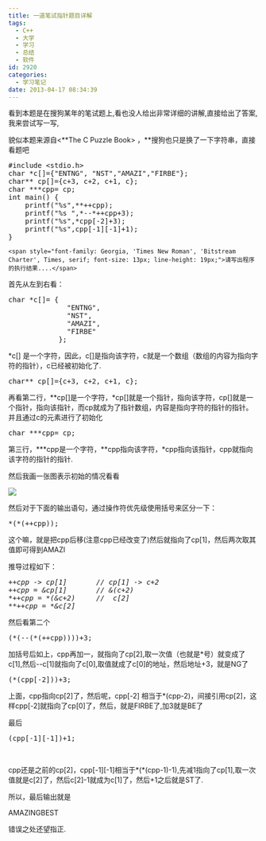 ```yaml
---
title: 一道笔试指针题目详解
tags:
  - C++
  - 大学
  - 学习
  - 总结
  - 软件
id: 2920
categories:
  - 学习笔记
date: 2013-04-17 08:34:39
---
```


看到本题是在搜狗某年的笔试题上,看也没人给出非常详细的讲解,直接给出了答案,我来尝试写一写,

貌似本题来源自&lt;**The C Puzzle Book&gt; ，**搜狗也只是换了一下字符串，直接看题吧
<pre class="lang:default decode:true">#include &lt;stdio.h&gt;
char *c[]={"ENTNG", "NST","AMAZI","FIRBE"};
char** cp[]={c+3, c+2, c+1, c};
char ***cpp= cp;
int main() {
    printf("%s",**++cpp);
    printf("%s ",*--*++cpp+3);
    printf("%s",*cpp[-2]+3);
    printf("%s",cpp[-1][-1]+1);
}</pre>
`<span style="font-family: Georgia, 'Times New Roman', 'Bitstream Charter', Times, serif; font-size: 13px; line-height: 19px;">请写出程序的执行结果....</span>`

首先从左到右看：
<pre class="lang:default decode:true">char *c[]= {
              "ENTNG", 
              "NST",
              "AMAZI",
              "FIRBE"
            };</pre>
*c[] 是一个字符，因此，c[]是指向该字符，c就是一个数组（数组的内容为指向字符的指针），c已经被初始化了.
<pre class="lang:default decode:true">char** cp[]={c+3, c+2, c+1, c};</pre>
再看第二行，**cp[]是一个字符，*cp[]就是一个指针，指向该字符，cp[]就是一个指针，指向该指针，而cp就成为了指针数组，内容是指向字符的指针的指针。并且通过c的元素进行了初始化
<pre class="lang:default decode:true">char ***cpp= cp;</pre>
第三行，***cpp是一个字符，**cpp指向该字符，*cpp指向该指针，cpp就指向该字符的指针的指针.

然后我画一张图表示初始的情况看看

[![](/images/ec5c34f9784a9f2a30d7a044ee954099a6e32e78.png)](http://leaverimage.b0.upaiyun.com/35001_o.png)

然后对于下面的输出语句，通过操作符优先级使用括号来区分一下：
<pre class="lang:default decode:true">*(*(++cpp));</pre>
这个嘛，就是把cpp后移(注意cpp已经改变了)然后就指向了cp[1]，然后两次取其值即可得到AMAZI

推导过程如下：

<address>
<pre class="lang:default decode:true">++cpp -&gt; cp[1]       // cp[1] -&gt; c+2
++cpp = &amp;cp[1]       // &amp;(c+2)
*++cpp = *(&amp;c+2)     //  c[2]
**++cpp = *&amp;c[2]</pre>
</address>然后看第二个
<pre class="lang:default decode:true">(*(--(*(++cpp))))+3;</pre>
加括号后如上，cpp再加一，就指向了cp[2],取一次值（也就是*号）就变成了c[1],然后--c[1]就指向了c[0],取值就成了c[0]的地址，然后地址+3，就是NG了
<pre class="lang:default decode:true">(*(cpp[-2]))+3;</pre>
上面，cpp指向cp[2]了，然后呢，cpp[-2] 相当于*(cpp-2)，间接引用cp[2]，这样cpp[-2]就指向了cp[0]了，然后，就是FIRBE了,加3就是BE了

最后
<pre class="lang:default decode:true">(cpp[-1][-1])+1;</pre>
&nbsp;

cpp还是之前的cp[2]，cpp[-1][-1]相当于*(*(cpp-1)-1),先减1指向了cp[1],取一次值就是c[2]了，然后c[2]-1就成为c[1]了，然后+1之后就是ST了.

所以，最后输出就是

AMAZINGBEST

错误之处还望指正.

&nbsp;

&nbsp;